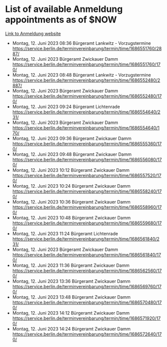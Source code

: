 # List of available Anmeldung appointments as of $NOW
[Link to Anmeldung website](https://service.berlin.de/terminvereinbarung/termin/tag.php?termin=1&anliegen[]=120686&dienstleisterlist=122210,122217,327316,122219,327312,122227,327314,122231,327346,122243,327348,122254,122252,329742,122260,329745,122262,329748,122271,327278,122273,327274,122277,327276,330436,122280,327294,122282,327290,122284,327292,122291,327270,122285,327266,122286,327264,122296,327268,150230,329760,122297,327286,122294,327284,122312,329763,122314,329775,122304,327330,122311,327334,122309,327332,317869,122281,327352,122279,329772,122283,122276,327324,122274,327326,122267,329766,122246,327318,122251,327320,122257,327322,122208,327298,122226,327300&herkunft=http%3A%2F%2Fservice.berlin.de%2Fdienstleistung%2F120686%2F)
- Montag, 12. Juni 2023 08:36 Bürgeramt Lankwitz - Vorzugstermine https://service.berlin.de/terminvereinbarung/termin/time/1686551760/2887/
- Montag, 12. Juni 2023  Bürgeramt Zwickauer Damm https://service.berlin.de/terminvereinbarung/termin/time/1686551760/170/
- Montag, 12. Juni 2023 08:48 Bürgeramt Lankwitz - Vorzugstermine https://service.berlin.de/terminvereinbarung/termin/time/1686552480/2887/
- Montag, 12. Juni 2023  Bürgeramt Zwickauer Damm https://service.berlin.de/terminvereinbarung/termin/time/1686552480/170/
- Montag, 12. Juni 2023 09:24 Bürgeramt Lichtenrade https://service.berlin.de/terminvereinbarung/termin/time/1686554640/231/
- Montag, 12. Juni 2023  Bürgeramt Zwickauer Damm https://service.berlin.de/terminvereinbarung/termin/time/1686554640/170/
- Montag, 12. Juni 2023 09:36 Bürgeramt Zwickauer Damm https://service.berlin.de/terminvereinbarung/termin/time/1686555360/170/
- Montag, 12. Juni 2023 09:48 Bürgeramt Zwickauer Damm https://service.berlin.de/terminvereinbarung/termin/time/1686556080/170/
- Montag, 12. Juni 2023 10:12 Bürgeramt Zwickauer Damm https://service.berlin.de/terminvereinbarung/termin/time/1686557520/170/
- Montag, 12. Juni 2023 10:24 Bürgeramt Zwickauer Damm https://service.berlin.de/terminvereinbarung/termin/time/1686558240/170/
- Montag, 12. Juni 2023 10:36 Bürgeramt Zwickauer Damm https://service.berlin.de/terminvereinbarung/termin/time/1686558960/170/
- Montag, 12. Juni 2023 10:48 Bürgeramt Zwickauer Damm https://service.berlin.de/terminvereinbarung/termin/time/1686559680/170/
- Montag, 12. Juni 2023 11:24 Bürgeramt Lichtenrade https://service.berlin.de/terminvereinbarung/termin/time/1686561840/231/
- Montag, 12. Juni 2023  Bürgeramt Zwickauer Damm https://service.berlin.de/terminvereinbarung/termin/time/1686561840/170/
- Montag, 12. Juni 2023 11:36 Bürgeramt Zwickauer Damm https://service.berlin.de/terminvereinbarung/termin/time/1686562560/170/
- Montag, 12. Juni 2023 13:36 Bürgeramt Zwickauer Damm https://service.berlin.de/terminvereinbarung/termin/time/1686569760/170/
- Montag, 12. Juni 2023 13:48 Bürgeramt Zwickauer Damm https://service.berlin.de/terminvereinbarung/termin/time/1686570480/170/
- Montag, 12. Juni 2023 14:12 Bürgeramt Zwickauer Damm https://service.berlin.de/terminvereinbarung/termin/time/1686571920/170/
- Montag, 12. Juni 2023 14:24 Bürgeramt Zwickauer Damm https://service.berlin.de/terminvereinbarung/termin/time/1686572640/170/
